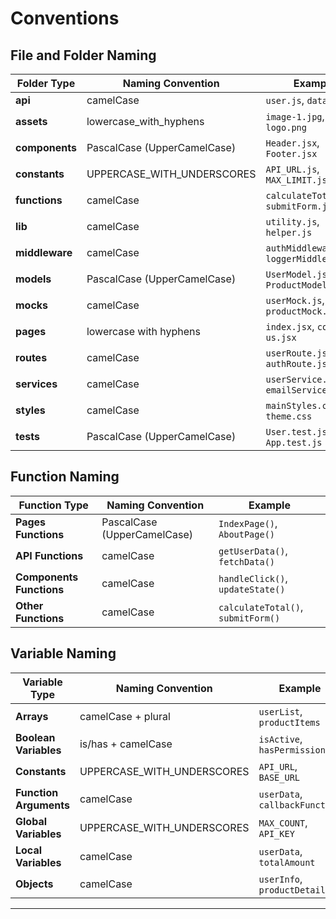 # Conventions

## File and Folder Naming

| **Folder Type** | **Naming Convention**       | **Example**                                |
| --------------- | --------------------------- | ------------------------------------------ |
| **api**         | camelCase                   | `user.js`, `data.js`                       |
| **assets**      | lowercase_with_hyphens      | `image-1.jpg`, `logo.png`                  |
| **components**  | PascalCase (UpperCamelCase) | `Header.jsx`, `Footer.jsx`                 |
| **constants**   | UPPERCASE_WITH_UNDERSCORES  | `API_URL.js`, `MAX_LIMIT.js`               |
| **functions**   | camelCase                   | `calculateTotal.js`, `submitForm.js`       |
| **lib**         | camelCase                   | `utility.js`, `helper.js`                  |
| **middleware**  | camelCase                   | `authMiddleware.js`, `loggerMiddleware.js` |
| **models**      | PascalCase (UpperCamelCase) | `UserModel.js`, `ProductModel.js`          |
| **mocks**       | camelCase                   | `userMock.js`, `productMock.js`            |
| **pages**       | lowercase with hyphens      | `index.jsx`, `contact-us.jsx`              |
| **routes**      | camelCase                   | `userRoute.js`, `authRoute.js`             |
| **services**    | camelCase                   | `userService.js`, `emailService.js`        |
| **styles**      | camelCase                   | `mainStyles.css`, `theme.css`              |
| **tests**       | PascalCase (UpperCamelCase) | `User.test.js`, `App.test.js`              |

## Function Naming

| **Function Type**        | **Naming Convention**       | **Example**                        |
| ------------------------ | --------------------------- | ---------------------------------- |
| **Pages Functions**      | PascalCase (UpperCamelCase) | `IndexPage()`, `AboutPage()`       |
| **API Functions**        | camelCase                   | `getUserData()`, `fetchData()`     |
| **Components Functions** | camelCase                   | `handleClick()`, `updateState()`   |
| **Other Functions**      | camelCase                   | `calculateTotal()`, `submitForm()` |

## Variable Naming

| **Variable Type**      | **Naming Convention**      | **Example**                    |
| ---------------------- | -------------------------- | ------------------------------ |
| **Arrays**             | camelCase + plural         | `userList`, `productItems`     |
| **Boolean Variables**  | is/has + camelCase         | `isActive`, `hasPermission`    |
| **Constants**          | UPPERCASE_WITH_UNDERSCORES | `API_URL`, `BASE_URL`          |
| **Function Arguments** | camelCase                  | `userData`, `callbackFunction` |
| **Global Variables**   | UPPERCASE_WITH_UNDERSCORES | `MAX_COUNT`, `API_KEY`         |
| **Local Variables**    | camelCase                  | `userData`, `totalAmount`      |
| **Objects**            | camelCase                  | `userInfo`, `productDetails`   |

---
